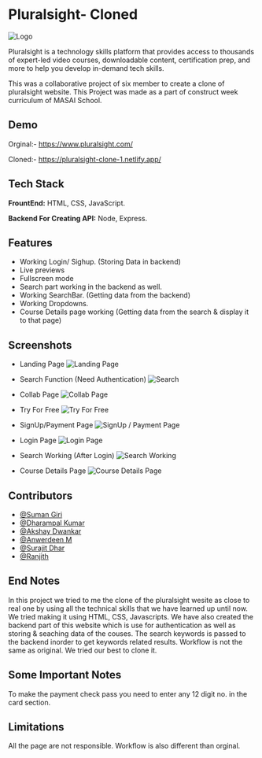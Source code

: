 
# Pluralsight- Cloned


![Logo](https://www.pluralsight.com/content/dam/pluralsight/newsroom/brand-assets/logos/PS_logo_F-01.png)


Pluralsight is a technology skills platform that provides access to thousands of expert-led video courses, downloadable content, certification prep, and more to help you develop in-demand tech skills.

This was a collaborative project of six member to create a clone of pluralsight website. This Project was made as a part of construct week curriculum of MASAI School.



## Demo

Orginal:- https://www.pluralsight.com/

Cloned:-  https://pluralsight-clone-1.netlify.app/


## Tech Stack

**FrountEnd:** HTML, CSS, JavaScript.

**Backend For Creating API:** Node, Express.


## Features

- Working Login/ Sighup. (Storing Data in backend)
- Live previews
- Fullscreen mode
- Search part working in the backend as well. 
- Working SearchBar. (Getting data from the backend)
- Working Dropdowns.
- Course Details page working (Getting data from the search & display it to that page)


## Screenshots

- Landing Page
![Landing Page](https://github.com/sam7789/pluralsight_clone/blob/main/screenshots/image_2022-04-22_21-46-29.png)

- Search Function (Need Authentication)
![Search](https://github.com/sam7789/pluralsight_clone/blob/main/screenshots/image_2022-04-22_21-48-03.png)

- Collab Page
![Collab Page](https://github.com/sam7789/pluralsight_clone/blob/main/screenshots/image_2022-04-22_21-49-32.png)

- Try For Free
![Try For Free](https://github.com/sam7789/pluralsight_clone/blob/main/screenshots/image_2022-04-22_21-50-40.png)

- SignUp/Payment Page
![SignUp / Payment Page](https://github.com/sam7789/pluralsight_clone/blob/main/screenshots/image_2022-04-22_21-51-50.png)

- Login Page
![Login Page](https://github.com/sam7789/pluralsight_clone/blob/main/screenshots/image_2022-04-22_21-56-20.png)

- Search Working (After Login)
![Search Working](https://github.com/sam7789/pluralsight_clone/blob/main/screenshots/image_2022-04-22_21-56-25.png)

- Course Details Page
![Course Details Page](https://github.com/sam7789/pluralsight_clone/blob/main/screenshots/image_2022-04-22_21-56-28.png)


## Contributors

- [@Suman Giri](https://github.com/SumanJK)
- [@Dharampal Kumar](https://github.com/Dharm8434)
- [@Akshay Dwankar](https://github.com/akshaydwankar3)
- [@Anwerdeen M](https://github.com/AnwardeenM)
- [@Surajit Dhar](https://github.com/surajit00)
- [@Ranjith](https://github.com/ranjith1211)


## End Notes

In this project we tried to me the clone of the pluralsight wesite as close to real one by using all the technical skills that we have learned up until now. We tried making it using HTML, CSS, Javascripts. We have also created the backend part of this website which is use for authentication as well as storing & seaching data of the couses. The search keywords is passed to the backend inorder to get keywords related results. Workflow is not the same as original. We tried our best to clone it.








## Some Important Notes

To make the payment check pass you need to enter any 12 digit no. in the card section.


## Limitations

All the page are not responsible. Workflow is also different than orginal.



